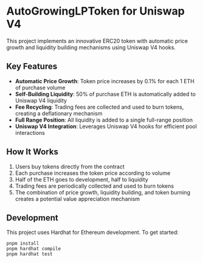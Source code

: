 # AutoGrowingLPToken for Uniswap V4

This project implements an innovative ERC20 token with automatic price growth and liquidity building mechanisms using Uniswap V4 hooks.

## Key Features

- **Automatic Price Growth**: Token price increases by 0.1% for each 1 ETH of purchase volume
- **Self-Building Liquidity**: 50% of purchase ETH is automatically added to Uniswap V4 liquidity
- **Fee Recycling**: Trading fees are collected and used to burn tokens, creating a deflationary mechanism
- **Full Range Position**: All liquidity is added to a single full-range position
- **Uniswap V4 Integration**: Leverages Uniswap V4 hooks for efficient pool interactions

## How It Works

1. Users buy tokens directly from the contract
2. Each purchase increases the token price according to volume
3. Half of the ETH goes to development, half to liquidity
4. Trading fees are periodically collected and used to burn tokens
5. The combination of price growth, liquidity building, and token burning creates a potential value appreciation mechanism

## Development

This project uses Hardhat for Ethereum development. To get started:

```shell
pnpm install
pnpm hardhat compile
pnpm hardhat test
```
